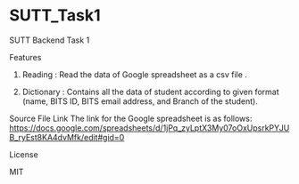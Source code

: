 # SUTT_Task1
SUTT Backend Task 1

Features
1. Reading : Read the data of Google spreadsheet as a csv file .

2. Dictionary : Contains all the data of student according to given format (name, BITS ID, BITS email address, and Branch of the student).


Source File Link
The link for the Google spreadsheet is as follows:
https://docs.google.com/spreadsheets/d/1jPq_zyLptX3My07oOxUpsrkPYJUB_ryEst8KA4dvMfk/edit#gid=0


License

MIT
